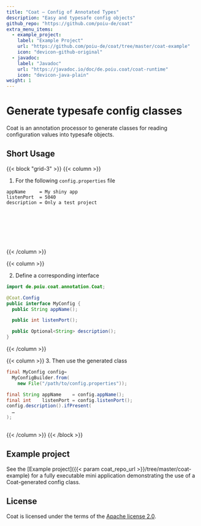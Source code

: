 ```yaml
---
title: "Coat — Config of Annotated Types"
description: "Easy and typesafe config objects"
github_repo: "https://github.com/poiu-de/coat"
extra_menu_items:
  - example_project:
    label: "Example Project"
    url: "https://github.com/poiu-de/coat/tree/master/coat-example"
    icon: "devicon-github-original"
  - javadoc:
    label: "Javadoc"
    url: "https://javadoc.io/doc/de.poiu.coat/coat-runtime"
    icon: "devicon-java-plain"
weight: 1
---
```


# Generate typesafe config classes

Coat is an annotation processor to generate classes for reading
configuration values into typesafe objects.

## Short Usage

{{< block "grid-3" >}}
{{< column >}}
1. For the following `config.properties` file
```properties
appName     = My shiny app
listenPort  = 5040
description = Only a test project
 
 
 
 
 
 
 
```
{{< /column >}}

{{< column >}}

2. Define a corresponding interface
```java
import de.poiu.coat.annotation.Coat;

@Coat.Config
public interface MyConfig {
  public String appName();

  public int listenPort();

  public Optional<String> description();
}
```

{{< /column >}}

{{< column >}}
3. Then use the generated class
```java
final MyConfig config=
  MyConfigBuilder.from(
    new File("/path/to/config.properties"));

final String appName    = config.appName();
final int    listenPort = config.listenPort();
config.description().ifPresent(
  …
);
 

```
{{< /column >}}
{{< /block >}}


## Example project

See the
[Example project]({{< param coat_repo_url >}}/tree/master/coat-example)
for a fully executable mini application demonstrating the use of a Coat-generated
config class.

## License

Coat is licensed under the terms of the [Apache license 2.0](http://www.apache.org/licenses/LICENSE-2.0).

